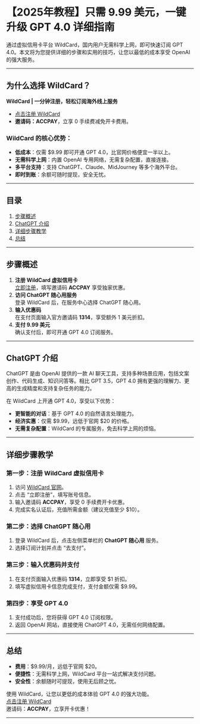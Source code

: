 # 【2025年教程】只需 9.99 美元，一键升级 GPT 4.0 详细指南

通过虚拟信用卡平台 WildCard，国内用户无需科学上网，即可快速订阅 GPT 4.0。本文将为您提供详细的步骤和实用的技巧，让您以最低的成本享受 OpenAI 的强大服务。

---

## 为什么选择 WildCard？

**WildCard | 一分钟注册，轻松订阅海外线上服务**  
- [点击注册 WildCard](https://bit.ly/bewildcard)  
- **邀请码：ACCPAY**，立享 0 手续费减免开卡费用。

### WildCard 的核心优势：
- **低成本**：仅需 $9.99 即可开通 GPT 4.0，比官网价格便宜一半以上。
- **无需科学上网**：内置 OpenAI 专用网络，无需复杂配置，直接连接。
- **多平台支持**：支持 ChatGPT、Claude、MidJourney 等多个海外平台。
- **即时到账**：余额可随时提现，安全无忧。

---

## 目录
1. [步骤概述](#步骤概述)  
2. [ChatGPT 介绍](#chatgpt-介绍)  
3. [详细步骤教学](#详细步骤教学)  
4. [总结](#总结)  

---

## 步骤概述

1. **注册 WildCard 虚拟信用卡**  
   [立即注册](https://bit.ly/bewildcard)，填写邀请码 **ACCPAY** 享受独家优惠。  
2. **访问 ChatGPT 随心用服务**  
   登录 WildCard 后，在服务中心选择 ChatGPT 随心用。  
3. **输入优惠码**  
   在支付页面输入官方邀请码 **1314**，享受额外 1 美元折扣。  
4. **支付 9.99 美元**  
   确认支付后，即可开通 GPT 4.0 订阅服务。

---

## ChatGPT 介绍

ChatGPT 是由 OpenAI 提供的一款 AI 聊天工具，支持多种场景应用，包括文案创作、代码生成、知识问答等。相比 GPT 3.5，GPT 4.0 拥有更强的理解力、更高的生成精度和支持复杂任务的能力。

在 WildCard 上开通 GPT 4.0，享受以下优势：
- **更智能的对话**：基于 GPT 4.0 的自然语言处理能力。
- **经济实惠**：仅需 $9.99，远低于官网 $20 的价格。
- **无需复杂配置**：WildCard 的专属服务，免去科学上网的烦恼。

---

## 详细步骤教学

### 第一步：注册 WildCard 虚拟信用卡
1. 访问 [WildCard 官网](https://bit.ly/bewildcard)。
2. 点击 “立即注册”，填写账号信息。
3. 输入邀请码 **ACCPAY**，享受 0 手续费开卡优惠。
4. 完成实名认证后，充值所需金额（建议充值至少 $10）。

### 第二步：选择 ChatGPT 随心用
1. 登录 WildCard 后，点击左侧菜单栏的 **ChatGPT 随心用** 服务。
2. 选择订阅计划并点击 “去支付”。

### 第三步：输入优惠码并支付
1. 在支付页面输入优惠码 **1314**，立即享受 $1 折扣。
2. 填写虚拟信用卡信息完成支付，支付金额仅需 $9.99。

### 第四步：享受 GPT 4.0
1. 支付成功后，您将获得 GPT 4.0 订阅权限。
2. 返回 OpenAI 网站，直接使用 ChatGPT 4.0，无需任何网络配置。

---

## 总结

- **费用**：$9.99/月，远低于官网 $20。
- **便捷性**：无需科学上网，WildCard 平台一站式解决支付问题。
- **安全性**：余额随时可提现，使用无后顾之忧。

使用 WildCard，让您以更低的成本体验 GPT 4.0 的强大功能。  
[点击注册 WildCard](https://bit.ly/bewildcard)  
邀请码：**ACCPAY**，立享开卡优惠！

---


